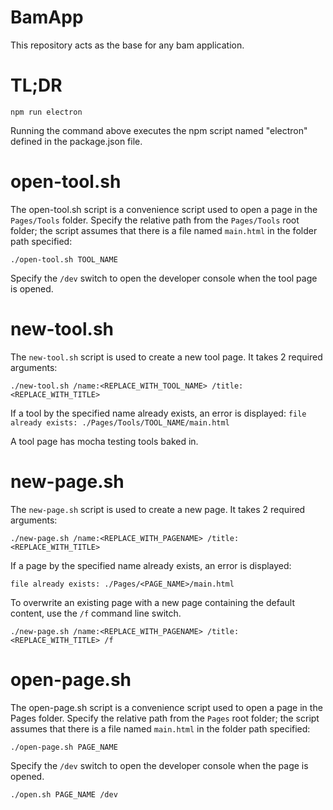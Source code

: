 # BamApp

This repository acts as the base for any bam application.

# TL;DR
```
npm run electron
```

Running the command above executes the npm script named "electron" defined in the package.json file.

# open-tool.sh
The open-tool.sh script is a convenience script used to open a page in the `Pages/Tools` folder.  Specify the relative path from the `Pages/Tools` root folder; the script assumes that there is a file named `main.html` in the folder path specified:

```
./open-tool.sh TOOL_NAME
```

Specify the `/dev` switch to open the developer console when the tool page is opened.

# new-tool.sh
The `new-tool.sh` script is used to create a new tool page.  It takes 2 required arguments:

```
./new-tool.sh /name:<REPLACE_WITH_TOOL_NAME> /title:<REPLACE_WITH_TITLE>
```

If a tool by the specified name already exists, an error is displayed: `file already exists: ./Pages/Tools/TOOL_NAME/main.html`

A tool page has mocha testing tools baked in.


# new-page.sh
The `new-page.sh` script is used to create a new page.  It takes 2 required arguments:

```
./new-page.sh /name:<REPLACE_WITH_PAGENAME> /title:<REPLACE_WITH_TITLE>
```

If a page by the specified name already exists, an error is displayed: 

```
file already exists: ./Pages/<PAGE_NAME>/main.html
```

To overwrite an existing page with a new page containing the default content, use the `/f` command line switch.

```
./new-page.sh /name:<REPLACE_WITH_PAGENAME> /title:<REPLACE_WITH_TITLE> /f
```

# open-page.sh

The open-page.sh script is a convenience script used to open a page in the Pages folder.  Specify the relative path from the `Pages` root folder; the script assumes that there is a file named `main.html` in the folder path specified:

```
./open-page.sh PAGE_NAME
```

Specify the `/dev` switch to open the developer console when the page is opened.

```
./open.sh PAGE_NAME /dev
```
